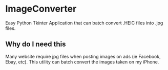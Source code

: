 # ImageConverter

Easy Python Tkinter Application that can batch convert .HEIC files into .jpg files. 

## Why do I need this

Many website require jpg files when posting images on ads (ie Facebook, Ebay, etc). This utility can batch convert the images taken on my iPhone. 